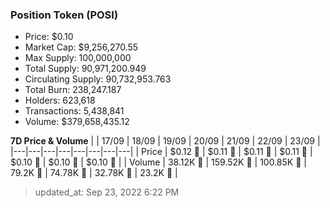 
  ### Position Token (POSI)
  - Price: $0.10
  - Market Cap: $9,256,270.55
  - Max Supply: 100,000,000
  - Total Supply: 90,971,200.949
  - Circulating Supply: 90,732,953.763
  - Total Burn: 238,247.187
  - Holders: 623,618
  - Transactions: 5,438,841
  - Volume: $379,658,435.12

  **7D Price & Volume**
  | | 17&#x2F;09 | 18&#x2F;09 | 19&#x2F;09 | 20&#x2F;09 | 21&#x2F;09 | 22&#x2F;09 | 23&#x2F;09 |
  |---|---|---|---|---|---|---|---|
  | Price | $0.12 🔻 | $0.11 🔻 | $0.11 🔻 | $0.11 🔻 | $0.10 🔻 | $0.10 🔻 | $0.10 🔻 |
  | Volume | 38.12K 🔻 | 159.52K 🚀 | 100.85K 🔻 | 79.2K 🔻 | 74.78K 🔻 | 32.78K 🔻 | 23.2K 🔻 |

  > updated_at: Sep 23, 2022 6:22 PM
